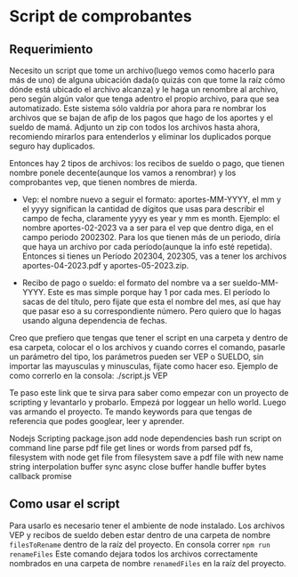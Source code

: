 # Script de comprobantes

## Requerimiento

Necesito un script que tome un archivo(luego vemos como hacerlo para más de uno) de alguna ubicación dada(o quizás con que tome la raíz cómo dónde está ubicado el archivo alcanza) y le haga un renombre al archivo, pero según algún valor que tenga adentro el propio archivo, para que sea automatizado.
Este sistema sólo valdría por ahora para re nombrar los archivos que se bajan de afip de los pagos que hago de los aportes y el sueldo de mamá. Adjunto un zip con todos los archivos hasta ahora, recomiendo mirarlos para entenderlos y eliminar los duplicados porque seguro hay duplicados.

Entonces hay 2 tipos de archivos: los recibos de sueldo o pago, que tienen nombre ponele decente(aunque los vamos a renombrar) y los comprobantes vep, que tienen nombres de mierda.

- Vep: el nombre nuevo a seguir el formato: aportes-MM-YYYY, el mm y el yyyy significan la cantidad de dígitos que usas para describir el campo de fecha, claramente yyyy es year y mm es month. Ejemplo: el nombre aportes-02-2023 va a ser para el vep que dentro diga, en el campo periodo 2002302.
  Para los que tienen más de un periodo, diría que haya un archivo por cada período(aunque la info esté repetida). Entonces si tienes un Período 202304, 202305, vas a tener los archivos aportes-04-2023.pdf y aportes-05-2023.zip.

- Recibo de pago o sueldo: el formato del nombre va a ser sueldo-MM-YYYY. Este es mas simple porque hay 1 por cada mes. El período lo sacas de del título, pero fijate que esta el nombre del mes, así que hay que pasar eso a su correspondiente número. Pero quiero que lo hagas usando alguna dependencia de fechas.

Creo que prefiero que tengas que tener el script en una carpeta y dentro de esa carpeta, colocar el o los archivos y cuando corres el comando, pasarle un parámetro del tipo, los parámetros pueden ser VEP o SUELDO, sin importar las mayusculas y minusculas, fijate como hacer eso. Ejemplo de como correrlo en la consola:  ./script.js VEP

Te paso este link que te sirva para saber como empezar con un proyecto de scripting y levantarlo y probarlo. Empezá por loggear un hello world. Luego vas armando el proyecto. Te mando keywords para que tengas de referencia que podes googlear, leer y aprender.

Nodejs
Scripting
package.json
add node dependencies
bash
run script on command line
parse pdf file
get lines or words from parsed pdf
fs, filesystem with node
get file from filesystem
save a pdf file with new name
string interpolation
buffer
sync
async
close buffer
handle buffer bytes
callback
promise

## Como usar el script

Para usarlo es necesario tener el ambiente de node instalado.
Los archivos VEP y recibos de sueldo deben estar dentro de una carpeta de nombre `filesToRename` dentro de la raíz del proyecto.
En consola correr `npm run renameFiles`
Este comando dejara todos los archivos correctamente nombrados en una carpeta de nombre `renamedFiles` en la raíz del proyecto.


